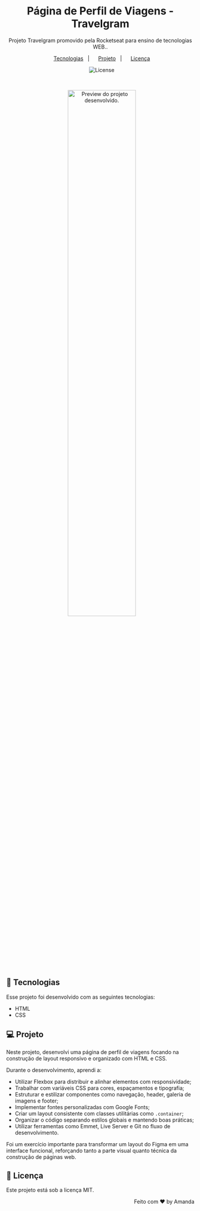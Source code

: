  <h1 align="center"> Página de Perfil de Viagens - Travelgram </h1>
 <p align="center">
Projeto Travelgram promovido pela Rocketseat para ensino de tecnologias WEB..
</p>

<p align="center">
  <a href="#-tecnologias">Tecnologias</a>&nbsp;&nbsp;&nbsp;|&nbsp;&nbsp;&nbsp;
  <a href="#-projeto">Projeto</a>&nbsp;&nbsp;&nbsp;|&nbsp;&nbsp;&nbsp;
  <a href="#-licença">Licença</a>
</p>

<p align="center">
  <img alt="License" src="https://img.shields.io/static/v1?label=license&message=MIT&color=0F172A&labelColor=1D4ED8">
</p>

<br>

<p align="center">
  <img alt="Preview do projeto desenvolvido." src="https://github.com/user-attachments/assets/8fd1c4b4-a5c6-4421-b4a6-3237a2284179" width="60%">
</p>

## 🚀 Tecnologias

Esse projeto foi desenvolvido com as seguintes tecnologias:

- HTML
- CSS

## 💻 Projeto
Neste projeto, desenvolvi uma página de perfil de viagens focando na construção de layout responsivo e organizado com HTML e CSS.

Durante o desenvolvimento, aprendi a:

- Utilizar Flexbox para distribuir e alinhar elementos com responsividade;
- Trabalhar com variáveis CSS para cores, espaçamentos e tipografia;
- Estruturar e estilizar componentes como navegação, header, galeria de imagens e footer;
- Implementar fontes personalizadas com Google Fonts;
- Criar um layout consistente com classes utilitárias como `.container`;
- Organizar o código separando estilos globais e mantendo boas práticas;
- Utilizar ferramentas como Emmet, Live Server e Git no fluxo de desenvolvimento.

Foi um exercício importante para transformar um layout do Figma em uma interface funcional, reforçando tanto a parte visual quanto técnica da construção de páginas web.

## 📝 Licença

Este projeto está sob a licença MIT.

<p align="right">Feito com ♥ by Amanda</p>
